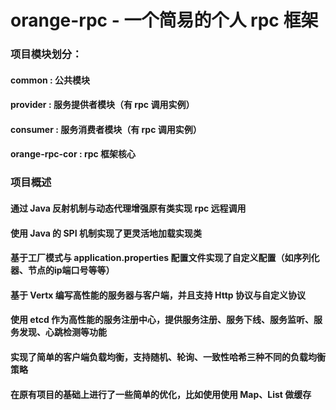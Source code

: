 # orange-rpc - 一个简易的个人 rpc 框架</br>
### 项目模块划分：</br>
#### common : 公共模块
#### provider : 服务提供者模块（有 rpc 调用实例）
#### consumer : 服务消费者模块（有 rpc 调用实例）
#### orange-rpc-cor : rpc 框架核心</br>

### 项目概述
#### 通过 Java 反射机制与动态代理增强原有类实现 rpc 远程调用
#### 使用 Java 的 SPI 机制实现了更灵活地加载实现类
#### 基于工厂模式与 application.properties 配置文件实现了自定义配置（如序列化器、节点的ip端口号等等）
#### 基于 Vertx 编写高性能的服务器与客户端，并且支持 Http 协议与自定义协议
#### 使用 etcd 作为高性能的服务注册中心，提供服务注册、服务下线、服务监听、服务发现、心跳检测等功能
#### 实现了简单的客户端负载均衡，支持随机、轮询、一致性哈希三种不同的负载均衡策略
#### 在原有项目的基础上进行了一些简单的优化，比如使用使用 Map、List 做缓存

